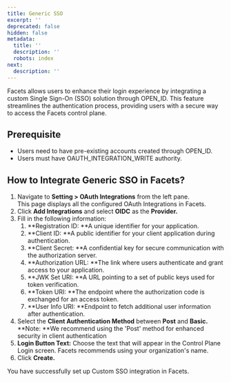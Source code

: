 ```yaml
---
title: Generic SSO
excerpt: ''
deprecated: false
hidden: false
metadata:
  title: ''
  description: ''
  robots: index
next:
  description: ''
---
```

Facets allows users to enhance their login experience by integrating a custom Single Sign-On (SSO) solution through OPEN_ID. This feature streamlines the authentication process, providing users with a secure way to access the Facets control plane.

## Prerequisite

- Users need to have pre-existing accounts created through OPEN_ID.
- Users must have OAUTH_INTEGRATION_WRITE authority.

## How to Integrate Generic SSO in Facets?

1. Navigate to **Setting > OAuth Integrations** from the left pane.  
   This page displays all the configured OAuth Integrations in Facets.
2. Click **Add Integrations** and select **OIDC** as the **Provider.**
3. Fill in the following information:
   1. **Registration ID: **A unique identifier for your application.
   2. **Client ID: **A public identifier for your client application during authentication.
   3. **Client Secret: **A confidential key for secure communication with the authorization server.
   4. **Authorization URL: **The link where users authenticate and grant access to your application.
   5. **JWK Set URI: **A URL pointing to a set of public keys used for token verification.
   6. **Token URI: **The endpoint where the authorization code is exchanged for an access token.
   7. **User Info URI: **Endpoint to fetch additional user information after authentication.
4. Select the **Client Authentication Method** between **Post** and **Basic.**  
   **Note: **We recommend using the 'Post' method for enhanced security in client authentication
5. **Login Button Text:** Choose the text that will appear in the Control Plane Login screen. Facets recommends using your organization's name. 
6. Click **Create.**

You have successfully set up Custom SSO integration in Facets.